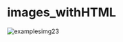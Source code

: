 # images_withHTML

![examplesimg23](https://github.com/CarlosAG23/images_withHTML/assets/67843396/9fdb1c6a-28ac-4468-a4f6-46348e59a4d6)
